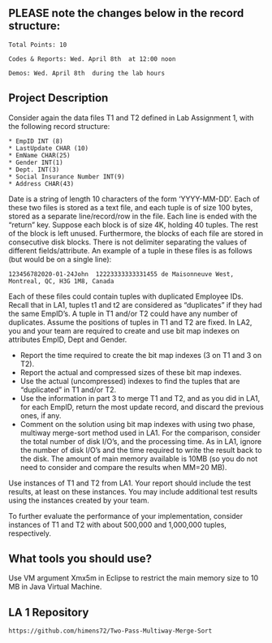 ## PLEASE note the changes below in the record structure:
```
Total Points: 10

Codes & Reports: Wed. April 8th  at 12:00 noon

Demos: Wed. April 8th  during the lab hours
```
## Project Description

Consider again the data files T1 and T2 defined in Lab Assignment 1, with the following record structure:
```
* EmpID INT (8)
* LastUpdate CHAR (10)
* EmName CHAR(25)
* Gender INT(1)
* Dept. INT(3)
* Social Insurance Number INT(9)
* Address CHAR(43)
```


Date is a string of length 10 characters of the form ‘YYYY-MM-DD’. Each of these two files is stored as a text file, and each tuple is of size 100 bytes, stored as a separate line/record/row in the file. Each line is ended with the “return” key. Suppose each block is of size 4K, holding 40 tuples. The rest of the block is left unused. Furthermore, the blocks of each file are stored in consecutive disk blocks. There is not delimiter separating the values of different fields/attribute. An example of a tuple in these files is as follows (but would be on a single line):
```
123456782020-01-24John	12223333333331455 de Maisonneuve West, Montreal, QC, H3G 1M8, Canada
```
Each of these files could contain tuples with duplicated Employee IDs. Recall that in LA1, tuples t1 and t2 are considered as “duplicates” if they had the same EmpID’s. A tuple in T1 and/or T2 could have any number of duplicates. Assume the positions of tuples in T1 and T2 are fixed. In LA2, you and your team are required to create and use bit map indexes on attributes EmpID, Dept and Gender.
* Report the time required to create the bit map indexes (3 on T1 and 3 on T2).
* Report the actual and compressed sizes of these bit map indexes.
* Use the actual (uncompressed) indexes to find the tuples that are “duplicated” in T1 and/or T2.
* Use the information in part 3 to merge T1 and T2, and as you did in LA1, for each EmpID, return the most update record, and discard the previous ones, if any.
* Comment on the solution using bit map indexes with using two phase, multiway merge-sort method used in LA1. For the comparison, consider the total number of disk I/O’s, and the processing time. As in LA1, ignore the number of disk I/O’s and the time required to write the result back to the disk. The amount of main memory available is 10MB (so you do not need to consider and compare the results when MM=20 MB).

Use instances of T1 and T2 from LA1. Your report should include the test results, at least on these instances. You may include additional test results using the instances created by your team.

To further evaluate the performance of your implementation, consider instances of T1 and T2 with about 500,000 and 1,000,000 tuples, respectively.

## What tools you should use?
Use VM argument Xmx5m in Eclipse to restrict the main memory size to 10 MB in Java Virtual Machine.


## LA 1 Repository
```
https://github.com/himens72/Two-Pass-Multiway-Merge-Sort
```
